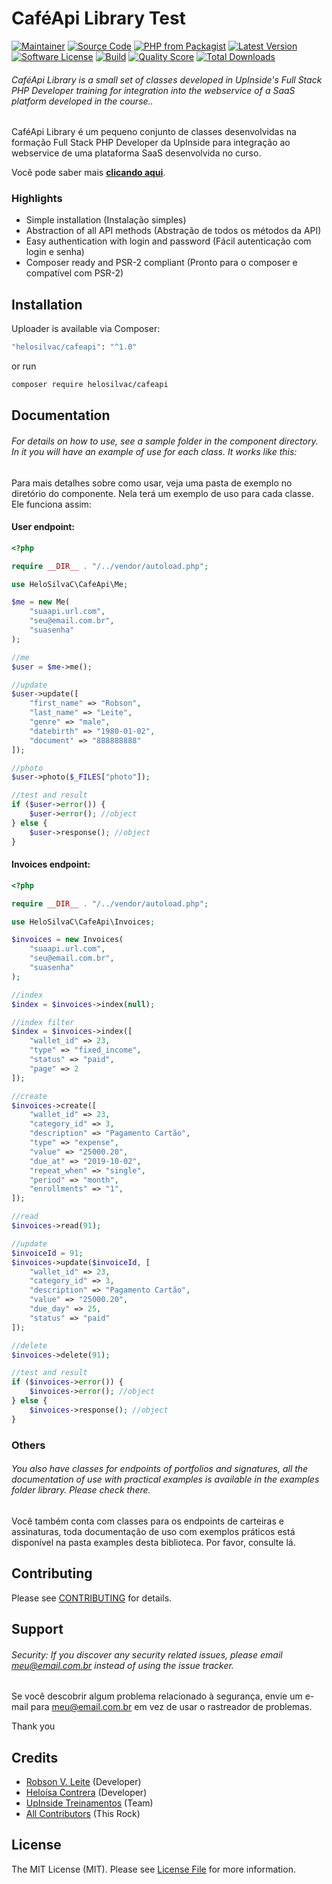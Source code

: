 # CaféApi Library Test

[![Maintainer](http://img.shields.io/badge/maintainer-@HeloSilvaC-blue.svg?style=flat-square)](https://twitter.com/HeloSilvaC)
[![Source Code](http://img.shields.io/badge/source-HeloSilvaC/cafeapi-blue.svg?style=flat-square)](https://github.com/HeloSilvaC/cafeapi)
[![PHP from Packagist](https://img.shields.io/packagist/php-v/HeloSilvaC/cafeapi.svg?style=flat-square)](https://packagist.org/packages/HeloSilvaC/cafeapi)
[![Latest Version](https://img.shields.io/github/release/HeloSilvaC/cafeapi.svg?style=flat-square)](https://github.com/HeloSilvaC/cafeapi/releases/tag/v1.0-cafeapi)
[![Software License](https://img.shields.io/badge/license-MIT-brightgreen.svg?style=flat-square)](LICENSE)
[![Build](https://img.shields.io/scrutinizer/build/g/HeloSilvaC/cafeapi.svg?style=flat-square)](https://scrutinizer-ci.com/g/HeloSilvaC/cafeapi)
[![Quality Score](https://img.shields.io/scrutinizer/g/HeloSilvaC/cafeapi.svg?style=flat-square)](https://scrutinizer-ci.com/g/HeloSilvaC/cafeapi)
[![Total Downloads](https://img.shields.io/packagist/dt/HeloSilvaC/cafeapi.svg?style=flat-square)](https://packagist.org/packages/cHeloSilvaC/cafeapi)

###### CaféApi Library is a small set of classes developed in UpInside's Full Stack PHP Developer training for integration into the webservice of a SaaS platform developed in the course..

CaféApi Library é um pequeno conjunto de classes desenvolvidas na formação Full Stack PHP Developer da UpInside para integração ao webservice de uma plataforma SaaS desenvolvida no curso.

Você pode saber mais **[clicando aqui](https://www.upinside.com.br/fsphp)**.

### Highlights

- Simple installation (Instalação simples)
- Abstraction of all API methods (Abstração de todos os métodos da API)
- Easy authentication with login and password (Fácil autenticação com login e senha)
- Composer ready and PSR-2 compliant (Pronto para o composer e compatível com PSR-2)

## Installation

Uploader is available via Composer:

```bash
"helosilvac/cafeapi": "^1.0"
```

or run

```bash
composer require helosilvac/cafeapi
```

## Documentation

###### For details on how to use, see a sample folder in the component directory. In it you will have an example of use for each class. It works like this:

Para mais detalhes sobre como usar, veja uma pasta de exemplo no diretório do componente. Nela terá um exemplo de uso para cada classe. Ele funciona assim:

#### User endpoint:

```php
<?php

require __DIR__ . "/../vendor/autoload.php";

use HeloSilvaC\CafeApi\Me;

$me = new Me(
    "suaapi.url.com",
    "seu@email.com.br",
    "suasenha"
);

//me
$user = $me->me();

//update
$user->update([
    "first_name" => "Robson",
    "last_name" => "Leite",
    "genre" => "male",
    "datebirth" => "1980-01-02",
    "document" => "888888888"
]);

//photo
$user->photo($_FILES["photo"]);

//test and result
if ($user->error()) {
    $user->error(); //object
} else {
    $user->response(); //object
}
```

#### Invoices endpoint:

```php
<?php

require __DIR__ . "/../vendor/autoload.php";

use HeloSilvaC\CafeApi\Invoices;

$invoices = new Invoices(
    "suaapi.url.com",
    "seu@email.com.br",
    "suasenha"
);

//index
$index = $invoices->index(null);

//index filter
$index = $invoices->index([
    "wallet_id" => 23,
    "type" => "fixed_income",
    "status" => "paid",
    "page" => 2
]);

//create
$invoices->create([
    "wallet_id" => 23,
    "category_id" => 3,
    "description" => "Pagamento Cartão",
    "type" => "expense",
    "value" => "25000.20",
    "due_at" => "2019-10-02",
    "repeat_when" => "single",
    "period" => "month",
    "enrollments" => "1",
]);

//read
$invoices->read(91);

//update
$invoiceId = 91;
$invoices->update($invoiceId, [
    "wallet_id" => 23,
    "category_id" => 3,
    "description" => "Pagamento Cartão",
    "value" => "25000.20",
    "due_day" => 25,
    "status" => "paid"
]);

//delete
$invoices->delete(91);

//test and result
if ($invoices->error()) {
    $invoices->error(); //object
} else {
    $invoices->response(); //object
}
```

### Others

###### You also have classes for endpoints of portfolios and signatures, all the documentation of use with practical examples is available in the examples folder library. Please check there.

Você também conta com classes para os endpoints de carteiras e assinaturas, toda documentação de uso com exemplos práticos está disponível na pasta examples desta biblioteca. Por favor, consulte lá.

## Contributing

Please see [CONTRIBUTING](https://github.com/HeloSilvaC/uploader/blob/master/CONTRIBUTING.md) for details.

## Support

###### Security: If you discover any security related issues, please email meu@email.com.br instead of using the issue tracker.

Se você descobrir algum problema relacionado à segurança, envie um e-mail para meu@email.com.br em vez de usar o rastreador de problemas.

Thank you

## Credits

- [Robson V. Leite](https://github.com/robsonvleite) (Developer)
- [Heloísa Contrera](https://github.com/HeloSilvaC) (Developer)
- [UpInside Treinamentos](https://github.com/HeloSilvaC) (Team)
- [All Contributors](https://github.com/HeloSilvaC/cafeapi/contributors) (This Rock)

## License

The MIT License (MIT). Please see [License File](https://github.com/HeloSilvaC/cafeapi/blob/master/LICENSE) for more information.
